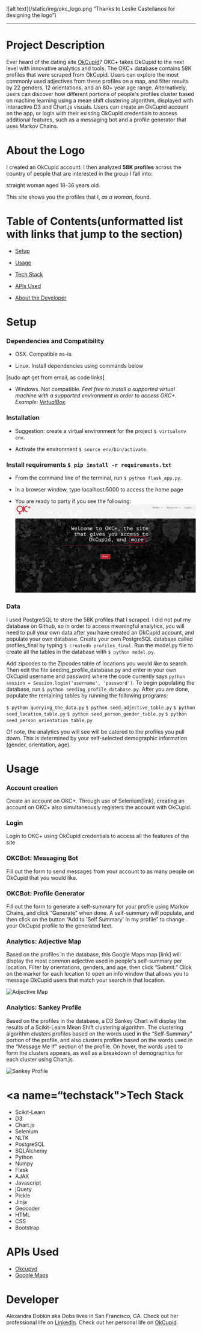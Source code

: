 ![alt text](/static/img/okc_logo.png “Thanks to Leslie Castellanos for designing the logo”)

***

# Project Description

Ever heard of the dating site [OkCupid](https://www.okcupid.com/)? OKC+ takes OkCupid to the next level with innovative analytics and tools. The OKC+ database contains 58K profiles that were scraped from OkCupid. Users can explore the most commonly used adjectives from these profiles on a map, and filter results by 22 genders, 12 orientations, and an 80+ year age range. Alternatively, users can discover how different portions of people's profiles cluster based on machine learning using a mean shift clustering algorithm, displayed with interactive D3 and Chart.js visuals. Users can create an OkCupid account on the app, or login with their existing OkCupid credentials to access additional features, such as a messaging bot and a profile generator that uses Markov Chains.


# About the Logo

I created an OkCupid account.  I then analyzed **58K profiles** across the country of people that are interested in the group I fall into:

straight woman aged 18-36 years old.

This site shows you the profiles that I, *as a woman*, found.


# Table of Contents(unformatted list with links that jump to the section)

* [Setup](#setup)

* [Usage](#usage)

* [Tech Stack](#techstack)

* [APIs Used](#api)

* [About the Developer](#developer)



# <a name=“setup”></a>Setup

### Dependencies and Compatibility

* OSX.  Compatible as-is. 

* Linux.  Install dependencies using commands below

[sudo apt get from email, as code links]

* Windows.  Not compatible.  *Feel free to install a supported virtual machine with a supported environment in order to access OKC+.  Example: [VirtualBox](https://www.virtualbox.org/wiki/Downloads).*


### Installation

* Suggestion: create a virtual environment for the project  ```$ virtualenv env```.

* Activate the environment ```$ source env/bin/activate```.


### Install requirements ```$ pip install -r requirements.txt```

* From the command line of the terminal, run ```$ python flask_app.py```.

* In a browser window, type localhost:5000 to access the home page

* You are ready to party if you see the following: 
![Home Page](/static/gif/home.gif)


### Data

I used PostgreSQL to store the 58K profiles that I scraped.  I did not put my database on Github, so in order to access meaningful analytics, you will need to pull your own data after you have created an OkCupid account, and populate your own database.  Create your own PostgreSQL database called profiles_final by typing ```$ createdb profiles_final```.  Run the model.py file to create all the tables in the database with ```$ python model.py```.  


Add zipcodes to the Zipcodes table of locations you would like to search.  Then edit the file seeding_profile_database.py and enter in your own OkCupid username and password where the code currently says ```python session = Session.login('username', 'password')```. To begin populating the database, run ```$ python seeding_profile_database.py```.  After you are done, populate the remaining tables by running the following programs:

```$ python querying_the_data.py```
```$ python seed_adjective_table.py```
```$ python seed_location_table.py```
```$ python seed_person_gender_table.py```
```$ python seed_person_orientation_table.py```


Of note, the analytics you will see will be catered to the profiles you pull down.  This is determined by your self-selected demographic information (gender, orientation, age).  


# <a name=“usage”></a>Usage

### Account creation 
Create an account on OKC+.  Through use of Selenium[link], creating an account on OKC+ also simultaneously registers the account with OkCupid.


### Login
Login to OKC+ using OkCupid credentials to access all the features of the site


### OKCBot: Messaging Bot 
Fill out the form to send messages from your account to as many people on OkCupid that you would like.


### OKCBot: Profile Generator 
Fill out the form to generate a self-summary for your profile using Markov Chains, and click “Generate” when done.  A self-summary will populate, and then click on the button “Add to 'Self Summary' in my profile” to change your OkCupid profile to the generated text.


### Analytics: Adjective Map 
Based on the profiles in the database, this Google Maps map [link] will display the most common adjective used in people's self-summary per location. Filter by orientations, genders, and age, then click “Submit.”  Click on the marker for each location to open an info window that allows you to message OkCupid users that match your search in that location.

![Adjective Map](/static/gif/adjective_map_limited.gif)


### Analytics: Sankey Profile 
Based on the profiles in the database, a D3 Sankey Chart will display the results of a Scikit-Learn Mean Shift clustering algorithm.  The clustering algorithm clusters profiles based on the words used in the “Self-Summary” portion of the profile, and also clusters profiles based on the words used in the “Message Me If” section of the profile.  On hover, the words used to form the clusters appears, as well as a breakdown of demographics for each cluster using Chart.js.

![Sankey Profile](/static/gif/sankey_profile_limited.gif)


# <a name=“techstack"></a>Tech Stack

* Scikit-Learn 
* D3 
* Chart.js
* Selenium 
* NLTK 
* PostgreSQL 
* SQLAlchemy
* Python
* Numpy 
* Flask
* AJAX
* Javascript 
* jQuery 
* Pickle 
* Jinja 
* Geocoder 
* HTML 
* CSS
* Bootstrap


# <a name=“api”></a>APIs Used 

* [Okcupyd](http://okcupyd.readthedocs.org/en/latest/#)
* [Google Maps](https://developers.google.com/maps/?hl=en)


# <a name=“developer”></a>Developer

Alexandra Dobkin aka Dobs lives in San Francisco, CA.  Check out her professional life on [LinkedIn](https://www.linkedin.com/in/alexandradobkin).  Check out her personal life on [OkCupid](http://www-tc.pbs.org/prod-media/newshour/photos/2013/11/20/cat_meme_blog_main_horizontal.jpg).
